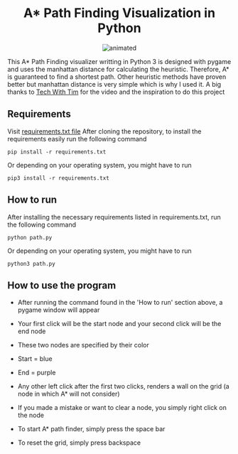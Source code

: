 <h1 align="center">
  <b>A* Path Finding Visualization in Python</b>
</h1>

<p align="center">
  <img src="https://media.giphy.com/media/CLAozFfuhi9nFnZ0VR/giphy.gif" alt="animated" />
</p>

This A* Path Finding visualizer writting in Python 3 is designed with pygame and uses the manhattan distance for calculating the heuristic.
Therefore, A* is guaranteed to find a shortest path. Other heuristic methods have proven better but manhattan distance is very simple which is why I used it.
A big thanks to [Tech With Tim](https://github.com/techwithtim) for the video and the inspiration to do this project

## Requirements
Visit [requirements.txt file](requirements.txt)
After cloning the repository, to install the requirements easily run the following command
```
pip install -r requirements.txt
```
Or depending on your operating system, you might have to run 
```
pip3 install -r requirements.txt
```

## How to run
After installing the necessary requirements listed in requirements.txt, run the following command
```
python path.py
```
Or depending on your operating system, you might have to run
```
python3 path.py
```

## How to use the program
- After running the command found in the 'How to run' section above, a pygame window will appear
- Your first click will be the start node and your second click will be the end node
- These two nodes are specified by their color
- Start = blue
- End = purple
- Any other left click after the first two clicks, renders a wall on the grid (a node in which A* will not consider)
- If you made a mistake or want to clear a node, you simply right click on the node

- To start A* path finder, simply press the space bar
- To reset the grid, simply press backspace
